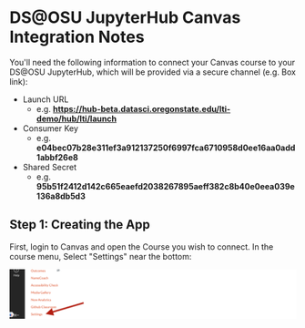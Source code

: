 # DS@OSU JupyterHub Canvas Integration Notes

You'll need the following information to connect your Canvas course to your DS@OSU JupyterHub, 
which will be provided via a secure channel (e.g. Box link):

* Launch URL
  * e.g. **https://hub-beta.datasci.oregonstate.edu/lti-demo/hub/lti/launch**
* Consumer Key
  * e.g. **e04bec07b28e311ef3a912137250f6997fca6710958d0ee16aa0add1abbf26e8**
* Shared Secret
  * e.g. **95b51f2412d142c665eaefd2038267895aeff382c8b40e0eea039e136a8db5d3**

## Step 1: Creating the App

First, login to Canvas and open the Course you wish to connect. In the course menu, Select "Settings" near the bottom:

![Settings Link](docs_images/canvas_readme/settings_link.png)


